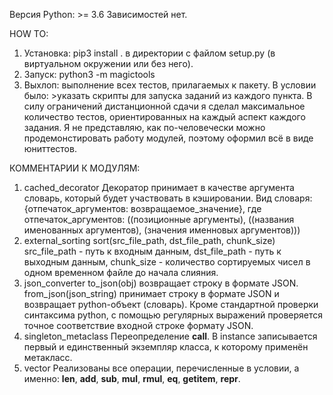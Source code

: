 Версия Python: >= 3.6
Зависимостей нет.

HOW TO:
1. Установка: pip3 install . в директории с файлом setup.py (в виртуальном окружении или без него).
2. Запуск: python3 -m magictools
3. Выхлоп: выполнение всех тестов, прилагаемых к пакету.
В условии было: >указать скрипты для запуска заданий из каждого пункта. 
В силу ограничений дистанционной сдачи я сделал максимальное количество тестов, ориентированных на каждый аспект каждого задания. Я не представляю, как по-человечески можно продемонстировать работу модулей, поэтому оформил всё в виде юниттестов.

КОММЕНТАРИИ К МОДУЛЯМ:
1. cached_decorator
Декоратор принимает в качестве аргумента словарь, который будет участвовать в кэшировании. Вид словаря: {отпечаток_аргументов: возвращаемое_значение},
где отпечаток_аргументов: ((позиционные аргументы), ((названия именованных аргументов), (значения именновых аргументов)))
2. external_sorting
sort(src_file_path, dst_file_path, chunk_size)
src_file_path - путь к входным данным, dst_file_path - путь к выходным данным, chunk_size - количество сортируемых чисел в одном временном файле до начала слияния.
3. json_converter
to_json(obj) возвращает строку в формате JSON.
from_json(json_string) принимает строку в формате JSON и возвращает python-объект (словарь). Кроме стандартной проверки синтаксима python, с помощью регулярных выражений проверяется точное соответствие входной строке формату JSON.
4. singleton_metaclass
Переопределение __call__. В instance записывается первый и единственный экземпляр класса, к которому применён метакласс.
5. vector
Реализованы все операции, перечисленные в условии, а именно: __len__, __add__, __sub__, __mul__, __rmul__, __eq__, __getitem__, __repr__.